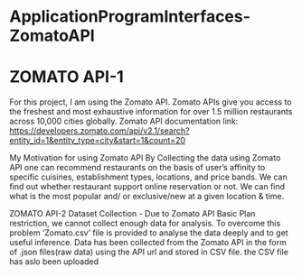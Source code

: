 # ApplicationProgramInterfaces-ZomatoAPI

# ZOMATO API-1
For this project, I am using the Zomato API.
Zomato APIs give you access to the freshest and most exhaustive information for over 1.5 million restaurants across 10,000 cities globally.
Zomato API documentation link: https://developers.zomato.com/api/v2.1/search?entity_id=1&entity_type=city&start=1&count=20

My Motivation for using Zomato API
By Collecting the data using Zomato API one can recommend restaurants on the basis of user’s affinity to specific cuisines, establishment types, locations, and price bands.
We can find out whether restaurant support online reservation or not.
We can find what is the most popular and/ or exclusive/new at a given location & time.

ZOMATO API-2
Dataset Collection -
Due to Zomato API Basic Plan restriction, we cannot collect enough data for analysis. 
To overcome this problem ‘Zomato.csv’ file is provided to analyse the data deeply and to get useful inference.
Data has been collected from the Zomato API in the form of .json files(raw data) using the API url and stored in CSV file.
the CSV file has aslo been uploaded


